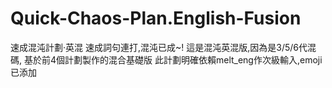 # Quick-Chaos-Plan.English-Fusion
速成混沌計劃·英混  速成詞句連打,混沌已成~!     這是混沌英混版,因為是3/5/6代混碼,     基於前4個計劃製作的混合基礎版     此計劃明確依賴melt_eng作次級輸入,emoji已添加
